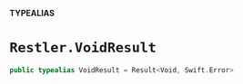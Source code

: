 **TYPEALIAS**

# `Restler.VoidResult`

```swift
public typealias VoidResult = Result<Void, Swift.Error>
```
